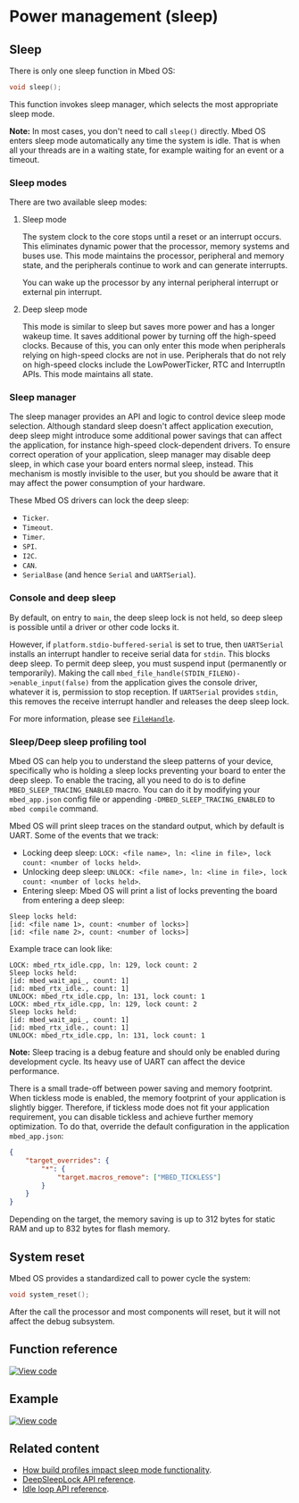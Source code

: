 # Power management (sleep)

## Sleep

There is only one sleep function in Mbed OS:

```c++
void sleep();
```

This function invokes sleep manager, which selects the most appropriate sleep mode.

<span class="notes">**Note:** In most cases, you don't need to call `sleep()` directly. Mbed OS enters sleep mode automatically any time the system is idle. That is when all your threads are in a waiting state, for example waiting for an event or a timeout.</span>

### Sleep modes

There are two available sleep modes:

1. Sleep mode

    The system clock to the core stops until a reset or an interrupt occurs. This eliminates dynamic power that the processor, memory systems and buses use. This mode maintains the processor, peripheral and memory state, and the peripherals continue to work and can generate interrupts.

    You can wake up the processor by any internal peripheral interrupt or external pin interrupt.

2. Deep sleep mode

    This mode is similar to sleep but saves more power and has a longer wakeup time. It saves additional power by turning off the high-speed clocks. Because of this, you can only enter this mode when peripherals relying on high-speed clocks are not in use. Peripherals that do not rely on high-speed clocks include the LowPowerTicker, RTC and InterruptIn APIs. This mode maintains all state.

### Sleep manager

The sleep manager provides an API and logic to control device sleep mode selection. Although standard sleep doesn't affect application execution, deep sleep might introduce some additional power savings that can affect the application, for instance high-speed clock-dependent drivers. To ensure correct operation of your application, sleep manager may disable deep sleep, in which case your board enters normal sleep, instead. This mechanism is mostly invisible to the user, but you should be aware that it may affect the power consumption of your hardware.

These Mbed OS drivers can lock the deep sleep:

- `Ticker`.
- `Timeout`.
- `Timer`.
- `SPI`.
- `I2C`.
- `CAN`.
- `SerialBase` (and hence `Serial` and `UARTSerial`).

### Console and deep sleep

By default, on entry to `main`, the deep sleep lock is not held, so deep sleep is possible until a driver or other code locks it.

However, if `platform.stdio-buffered-serial` is set to true, then `UARTSerial` installs an interrupt handler to receive serial data for `stdin`. This blocks deep sleep. To permit deep sleep, you must suspend input (permanently or temporarily). Making the call `mbed_file_handle(STDIN_FILENO)->enable_input(false)` from the application gives the console driver, whatever it is, permission to stop reception. If `UARTSerial` provides `stdin`, this removes the receive interrupt handler and releases the deep sleep lock.

For more information, please see [`FileHandle`](filehandle.html).

### Sleep/Deep sleep profiling tool

Mbed OS can help you to understand the sleep patterns of your device, specifically who is holding a sleep locks preventing your board to enter the deep sleep. To enable the tracing, all you need to do is to define `MBED_SLEEP_TRACING_ENABLED` macro. You can do it by modifying your `mbed_app.json` config file or appending `-DMBED_SLEEP_TRACING_ENABLED` to `mbed compile` command.

Mbed OS will print sleep traces on the standard output, which by default is UART. Some of the events that we track:

- Locking deep sleep: `LOCK: <file name>, ln: <line in file>, lock count: <number of locks held>`.
- Unlocking deep sleep: `UNLOCK: <file name>, ln: <line in file>, lock count: <number of locks held>`.
- Entering sleep: Mbed OS will print a list of locks preventing the board from entering a deep sleep:

```
Sleep locks held:
[id: <file name 1>, count: <number of locks>]
[id: <file name 2>, count: <number of locks>]
```

Example trace can look like:

```
LOCK: mbed_rtx_idle.cpp, ln: 129, lock count: 2
Sleep locks held:
[id: mbed_wait_api_, count: 1]
[id: mbed_rtx_idle., count: 1]
UNLOCK: mbed_rtx_idle.cpp, ln: 131, lock count: 1
LOCK: mbed_rtx_idle.cpp, ln: 129, lock count: 2
Sleep locks held:
[id: mbed_wait_api_, count: 1]
[id: mbed_rtx_idle., count: 1]
UNLOCK: mbed_rtx_idle.cpp, ln: 131, lock count: 1
```

<span class="notes">**Note:** Sleep tracing is a debug feature and should only be enabled during development cycle. Its heavy use of UART can affect the device performance.</span>

There is a small trade-off between power saving and memory footprint. When tickless mode is enabled, the memory footprint of your application is slightly bigger. Therefore, if tickless mode does not fit your application requirement, you can disable tickless and achieve further memory optimization. To do that, override the default configuration in the application `mbed_app.json`:

```json
{
    "target_overrides": {
        "*": {
            "target.macros_remove": ["MBED_TICKLESS"]
        }
    }
}
```

Depending on the target, the memory saving is up to 312 bytes for static RAM and up to 832 bytes for flash memory.

## System reset

Mbed OS provides a standardized call to power cycle the system:

```c++
void system_reset();
```

After the call the processor and most components will reset, but it will not affect the debug subsystem.

## Function reference

[![View code](https://www.mbed.com/embed/?type=library)](https://os.mbed.com/docs/mbed-os/v6.8/mbed-os-api-doxy/group__platform__power__mgmt.html)

## Example

[![View code](https://www.mbed.com/embed/?url=https://github.com/ARMmbed/mbed-os-snippet-SleepManager_Example_1/tree/v6.8)](https://github.com/ARMmbed/mbed-os-snippet-SleepManager_Example_1/blob/v6.8/main.cpp)

## Related content

- [How build profiles impact sleep mode functionality](../program-setup/build-profiles-and-rules.html).
- [DeepSleepLock API reference](deepsleeplock.html).
- [Idle loop API reference](idle-loop.html).
